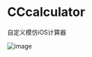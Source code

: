# CCcalculator
自定义模仿iOS计算器

![image](https://github.com/cc0819/CCcalculator/blob/master/art/calculator.gif)
